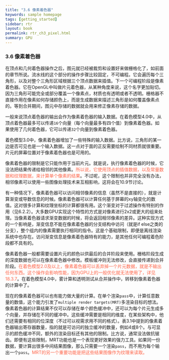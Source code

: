```yaml
---
title: "3.6 像素着色器"
keywords: sample homepage
tags: [getting_started]
sidebar: rtr
layout: book
permalink: rtr_ch3_pixel.html
summary: GPU
---
```


### 3.6 像素着色器
在顶点和几何着色器操作之后，图元就已经被裁剪和设置好来做栅格化了，如前面的章节所说。流水线的这个部分的操作步骤比较固定，不可编程。它会遍历每个三角形，以及对整个三角形区域根据三个顶点数据来插值。下一个可编程阶段是像素着色器。它在OpenGL中叫做片元着色器，从某种角度来说，这个名字更加贴切。因为三角形可能完全或部分覆盖一个像素点，材质也有透明或者不透明。栅格器不直接作用在像素如何存储颜色上，而是生成数据来描述三角形是如何覆盖像素点的。等到合并期间，图元中存储的数据就会用来修正像素存储的数据。

一般来说顶点着色器的输出会作为像素着色器的输入数据。在着色模型4.0中，从顶点着色器最多可以传递`16`个向量（每个向量最多有四个值）到像素着色器。如果使用了几何着色器，它可以传递`32`个向量到像素着色器。

着色模型3.0中，像素着色器增加了一些特殊的输入数据。比方说，三角形的某一边是否可见也是一个输入数据。这一点对于面的正反需要绘制不同材质就很重要。片元的屏幕位置对于像素着色器也是可用的。

像素着色器的限制是它只能作用于当前片元。就是说，执行像素着色器的时候，它没法把结果传递给相邻的其他像素。<font color="tomato">所以说，它使用顶点的插值数据，以及常量数据和纹理数据，来计算单个像素的结果</font>。不过呢，这个限制也并非完全没有办法，相邻像素可以使用一些图像处理技术来互相影响，这将会在10.9节讨论。

有一种情况下，像素着色器可以访问相邻像素的信息（虽然不是直接的），就是计算渐变或导数信息的时候。像素着色器可以计算任何基于屏幕的xy轴变化的数值。这对很多计算和纹理坐标的计算都很有用。这个渐变对于过滤操作有特别的作用（见6.2.2）。大多数GPU实现这个特性的方式是对像素进行2x2或更大的组来处理。当像素着色器请求渐变数据的时候，将会返回相邻像素的差异。这种实现方式的一个影响是，渐变信息不能在像素着色器的分支结构中访问（就是if else之类的分支），整个组内的像素需要执行相同的指令。这是个基础限制，即便是离线渲染系统中也存在。访问渐变信息是像素着色器特有的能力，是其他任何可编程着色阶段都不具有的。

像素着色器一般都需要设置片元的颜色以供最后的合并阶段来使用。栅格阶段生成的深度数据也可以在像素着色器中修改。模板缓冲则无法修改，会直接传递到合并阶段。<font color="tomato">在着色模型2.0及以上，像素着色器可以丢弃掉一个片元数据，就是不输出任何东西。这个操作会影响性能，因为GPU上的一般优化就无法使用了，详见18.3.7</font>。在着色模型4.0中，雾计算和透明测试从合并操作中，转移到像素着色器的计算中了。

现在的像素着色器可以也有能力做大量的计算。在单个渲染`pass`中，计算任意数量的数值，这个能力引发了`multiple render targets(MRT)`多渲染目标的想法。像素着色器的计算结果不仅可以存储在单个颜色缓冲中，还可以为每个片元生成多个向量，并存储在不同的缓冲中。这些缓冲需要是相同的维度，在某些架构中，他们还需要有相同的位深度（不过可以视需求用不同的格式）。表3.1中提到的像素着色器输出寄存器数量，指的就是可访问的独立缓冲的数量，例如4或8个。与可显示的颜色缓冲不同，额外的渲染目标还有其他的限制。比方说，通常没法做抗锯齿。即便有这些限制，MRT功能也是一个表现更好效果的强力工具。如果同一份数据，要计算出很多中间结果图像，那么只需要一个渲染`pass`，而不用为每个输出一个`pass`。<font color="tomato">MRT的另一个重要功能是把这些结果图像作为纹理来读取。</font>
